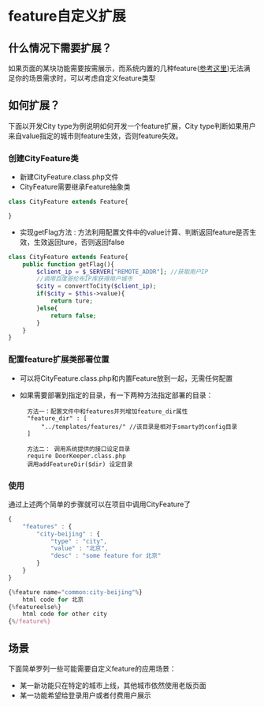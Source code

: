 
# feature自定义扩展

## 什么情况下需要扩展？

如果页面的某块功能需要按需展示，而系统内置的几种feature([参考这里](./feature-type.md))无法满足你的场景需求时，可以考虑自定义feature类型

## 如何扩展？

下面以开发City type为例说明如何开发一个feature扩展，City type判断如果用户来自value指定的城市则feature生效，否则feature失效。

### 创建CityFeature类

* 新建CityFeature.class.php文件
* CityFeature需要继承Feature抽象类

```php
class CityFeature extends Feature{

}
```

* 实现getFlag方法 : 方法利用配置文件中的value计算、判断返回feature是否生效，生效返回ture，否则返回false

```php
class CityFeature extends Feature{
    public function getFlag(){
        $client_ip = $_SERVER["REMOTE_ADDR"]; //获取用户IP
        //调用百度哥伦布IP库获得用户城市
        $city = convertToCity($client_ip);
        if($city = $this->value){
            return ture;
        }else{
            return false;
        }
    }
}
```

### 配置feature扩展类部署位置

* 可以将CityFeature.class.php和内置Feature放到一起，无需任何配置
* 如果需要部署到指定的目录，有一下两种方法指定部署的目录：

        方法一：配置文件中和features并列增加feature_dir属性
        "feature_dir" : [
            "../templates/features/" //该目录是相对于smarty的config目录
        ]

        方法二： 调用系统提供的接口设定目录
        require DoorKeeper.class.php
        调用addFeatureDir($dir) 设定目录

### 使用

通过上述两个简单的步骤就可以在项目中调用CityFeature了

```javascript
{
    "features" : {
        "city-beijing" : {
            "type" : "city",
            "value" : "北京",
            "desc" : "some feature for 北京"
        }
    }
}

{%feature name="common:city-beijing"%}
    html code for 北京
{%featureelse%}
    html code for other city
{%/feature%}
```

## 场景

下面简单罗列一些可能需要自定义feature的应用场景：

* 某一新功能只在特定的城市上线，其他城市依然使用老版页面
* 某一功能希望给登录用户或者付费用户展示
